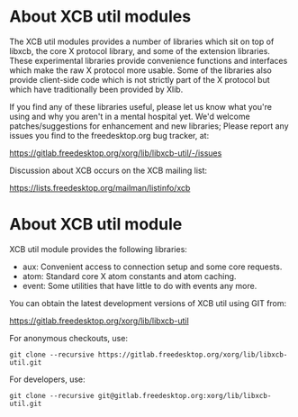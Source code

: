 About XCB util modules
======================

The XCB util modules provides a number of libraries which sit on top
of libxcb, the core X protocol library, and some of the extension
libraries. These experimental libraries provide convenience functions
and interfaces which make the raw X protocol more usable. Some of the
libraries also provide client-side code which is not strictly part of
the X protocol but which have traditionally been provided by Xlib.

If you find any of these libraries useful, please let us know what
you're using and why you aren't in a mental hospital yet. We'd welcome
patches/suggestions for enhancement and new libraries; Please report any
issues you find to the freedesktop.org bug tracker, at:

  https://gitlab.freedesktop.org/xorg/lib/libxcb-util/-/issues

Discussion about XCB occurs on the XCB mailing list:

  https://lists.freedesktop.org/mailman/listinfo/xcb

About XCB util module
=====================

XCB util module provides the following libraries:

  - aux: Convenient access to connection setup and some core requests.
  - atom: Standard core X atom constants and atom caching.
  - event: Some utilities that have little to do with events any more.

You can obtain the latest development versions of XCB util using GIT from:

  https://gitlab.freedesktop.org/xorg/lib/libxcb-util

  For anonymous checkouts, use:

    git clone --recursive https://gitlab.freedesktop.org/xorg/lib/libxcb-util.git

  For developers, use:

    git clone --recursive git@gitlab.freedesktop.org:xorg/lib/libxcb-util.git
